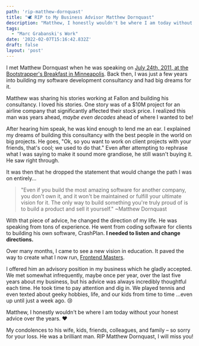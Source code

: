 ```yaml
---
path: 'rip-matthew-dornquast'
title: "🕊 RIP to My Business Advisor Matthew Dornquast"
description: "Matthew, I honestly wouldn't be where I am today without your honest advice over the years. ❤️"
tags:
  - "Marc Grabanski's Work"
date: '2022-02-07T15:16:42.832Z'
draft: false
layout: 'post'
---
```


I met Matthew Dornquast when he was speaking on [July 24th, 2011, at the Bootstrapper's Breakfast in Minneapolis](https://bootstrappersbreakfast.com/2011/07/24/matt-dornquast-of-code-42-software-at-minneapolis-bb-july-28/). Back then, I was just a few years into building my software development consultancy and had big dreams for it.

Matthew was sharing his stories working at Fallon and building his consultancy. I loved his stories. One story was of a $10M project for an airline company that significantly affected their stock price. I realized this man was years ahead, _maybe even decades_ ahead of where I wanted to be!

After hearing him speak, he was kind enough to lend me an ear. I explained my dreams of building this consultancy with the best people in the world on big projects. He goes, "Ok, so you want to work on client projects with your friends, that's cool; we used to do that." Even after attempting to rephrase what I was saying to make it sound more grandiose, he still wasn't buying it. He saw right through.

It was then that he dropped the statement that would change the path I was on entirely... 

> "Even if you build the most amazing software for another company, you don't own it, and it won't be maintained or fulfill your ultimate vision for it. The only way to build something you're truly proud of is to build a product and sell it yourself." ~Matthew Dornquast

With that piece of advice, he changed the direction of my life. He was speaking from tons of experience. He went from coding software for clients to building his own software, CrashPlan. **I needed to listen and change directions.**

Over many months, I came to see a new vision in education. It paved the way to create what I now run, [Frontend Masters](https://frontendmasters.com).

I offered him an advisory position in my business which he gladly accepted. We met somewhat infrequently, maybe once per year, over the last five years about my business, but his advice was always incredibly thoughtful each time. He took time to pay attention and dig in. We played tennis and even texted about geeky hobbies, life, and our kids from time to time …even up until just a week ago. 😢

Matthew, I honestly wouldn't be where I am today without your honest advice over the years. ❤️

My condolences to his wife, kids, friends, colleagues, and family – so sorry for your loss. He was a brilliant man. RIP Matthew Dornquast, I will miss you!